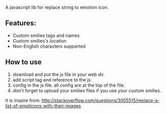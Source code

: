 A javascript lib for replace string to emotion icon.


## Features:
* Custom smilies tags and names
* Custom smilies's location
* Non-English characters supported


## How to use
1.   download and put the js file in your web dir.
2.   add script tag and reference to the js.
3.   config in the js file. all config are at the top of the file.
4.   don't forget to upload your smilies files if you use your custom smilies.


It is inspire from: http://stackoverflow.com/questions/3055515/replace-a-list-of-emoticons-with-their-images
